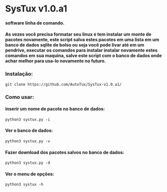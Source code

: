 # SysTux  v1.0.a1

#### software linha de comando.

#### As vezes você precisa formatar seu linux e tem instalar um monte de pacotes novamente, este script salva estes pacotes em uma lista em um banco de dados sqlite de bolso ou seja você pode livar até em um pendrive, executar os comandos para instalar instalar novamente estes comandos em sua maquina, salve este script com o banco de dados onde achar melhor para usa-lo novamente no futuro.

### Instalação:

    git clone https://github.com/AutoTux/SysTux-v1.0.a1/
    
### Como usar:

#### inserir um nome de pacote no banco de dados:

    python3 systux.py -i
    
#### Ver o banco de dados:

    python3 systux.py -v
    
#### Fazer download dos pacotes salvos no banco de dados:

    python3 systux.py -d
    
#### Ver o menu de opções:

    python3 systux -h

